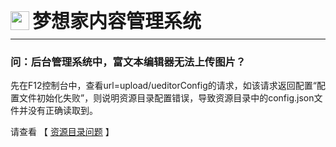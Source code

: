 <div style="display: flex;">
	<img src="https://oss.iteachyou.cc/logo.png" height="30" />
	<div style="margin-left: 5px; font-size: 30px; line-height: 30px; font-weight: bold;">梦想家内容管理系统</div>
</div>

----------
### 问：后台管理系统中，富文本编辑器无法上传图片？
先在F12控制台中，查看url=upload/ueditorConfig的请求，如该请求返回配置“配置文件初始化失败”，则说明资源目录配置错误，导致资源目录中的config.json文件并没有正确读取到。

请查看 【 <a href="/chapter07/ResourceDir.html" title="资源目录问题">资源目录问题</a> 】
